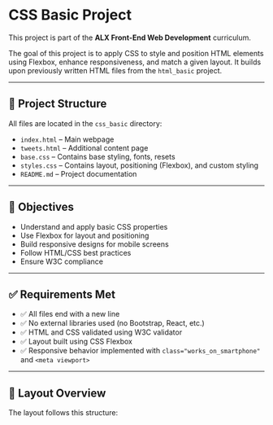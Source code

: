 # CSS Basic Project

This project is part of the **ALX Front-End Web Development** curriculum.

The goal of this project is to apply CSS to style and position HTML elements using Flexbox, enhance responsiveness, and match a given layout. It builds upon previously written HTML files from the `html_basic` project.

---

## 📁 Project Structure

All files are located in the `css_basic` directory:

- `index.html` – Main webpage
- `tweets.html` – Additional content page
- `base.css` – Contains base styling, fonts, resets
- `styles.css` – Contains layout, positioning (Flexbox), and custom styling
- `README.md` – Project documentation

---

## 🎯 Objectives

- Understand and apply basic CSS properties
- Use Flexbox for layout and positioning
- Build responsive designs for mobile screens
- Follow HTML/CSS best practices
- Ensure W3C compliance

---

## ✅ Requirements Met

- ✅ All files end with a new line
- ✅ No external libraries used (no Bootstrap, React, etc.)
- ✅ HTML and CSS validated using W3C validator
- ✅ Layout built using CSS Flexbox
- ✅ Responsive behavior implemented with `class="works_on_smartphone"` and `<meta viewport>`

---

## 📸 Layout Overview

The layout follows this structure:

